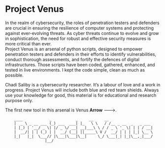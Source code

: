 # Project Venus

In the realm of cybersecurity, the roles of penetration testers and defenders are crucial in ensuring the resilience of computer systems and protecting against ever-evolving threats.
As cyber threats continue to evolve and grow in sophistication, the need for robust and effective security measures is more critical than ever.
</br>
Project Venus is an arsenal of python scripts, designed to empower penetration testers and defenders in their efforts to identify vulnerabilities, conduct thorough assessments, and fortify the defences of digital infrastructures. Those scripts have been coded, gathered, enhanced, and tested in live environments.
I kept the code simple, clean as much as possible.
</br>

Chadi Saliby is a cybersecurity researcher.
It’s a labour of love and a work in progress. 
Project Venus will include both blue and red team shields. 
Always use your knowledge for good, this material is for educational and research purpose only.

The first new tool in this arsenal is Venus **Arrow** --->.

        ____            _           _     __     __                   
        |  _ \ _ __ ___ (_) ___  ___| |_   \ \   / /__ _ __  _   _ ___ 
        | |_) | '__/ _ \| |/ _ \/ __| __|___\ \ / / _ \ '_ \| | | / __|
        |  __/| | | (_) | |  __/ (__| ||_____\ V /  __/ | | | |_| \__ \
        |_|   |_|  \___// |\___|\___|\__|     \_/ \___|_| |_|\__,_|___/
                      |__/                                             
